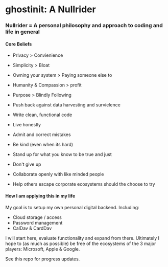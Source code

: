 # ghostinit: A Nullrider

### Nullrider = A personal philosophy and approach to coding and life in general

#### Core Beliefs
- Privacy > Convienience
- Simplicity > Bloat
- Owning your system > Paying someone else to
- Humanity & Compassion > profit
- Purpose > Blindly Following

- Push back against data harvesting and survielence
- Write clean, functional code
- Live honestly
- Admit and correct mistakes
- Be kind (even when its hard)
- Stand up for what you know to be true and just
- Don't give up
- Collaborate openly with like minded people
- Help others escape corporate ecosystems should the choose to try

#### How I am applying this in my life

My goal is to setup my own personal digital backend. Including:
- Cloud storage / access
- Password management
- CalDav & CardDav

I will start here, evaluate functionality and expand from there.
Ultimately I hope to (as much as possible) be free of the ecosystems
of the 3 major players: Microsoft, Apple & Google.

See this repo for progress updates.
